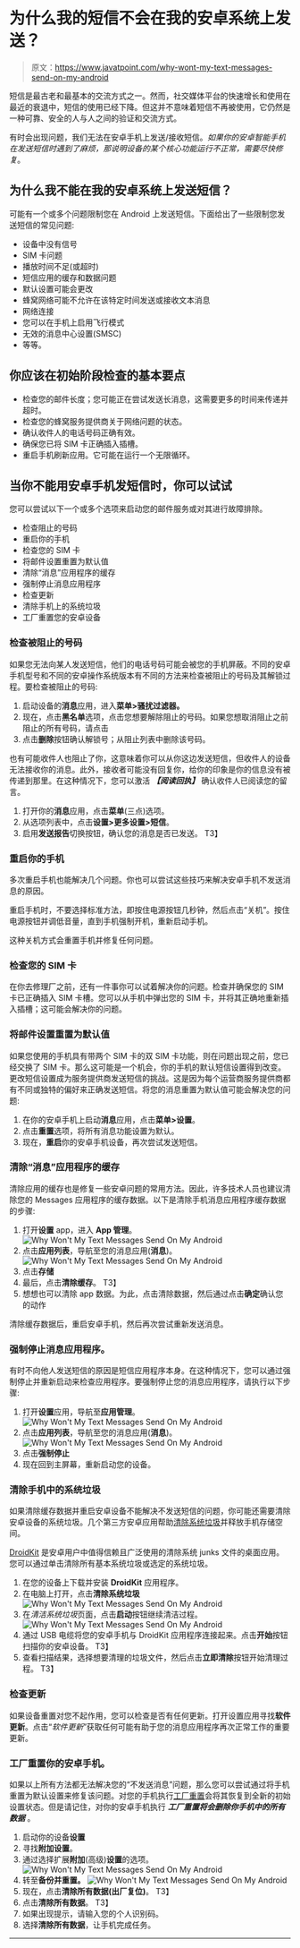 # 为什么我的短信不会在我的安卓系统上发送？

> 原文：<https://www.javatpoint.com/why-wont-my-text-messages-send-on-my-android>

短信是最古老和最基本的交流方式之一。然而，社交媒体平台的快速增长和使用在最近的衰退中，短信的使用已经下降。但这并不意味着短信不再被使用，它仍然是一种可靠、安全的人与人之间的验证和交流方式。

有时会出现问题，我们无法在安卓手机上发送/接收短信。*如果你的安卓智能手机在发送短信时遇到了麻烦，那说明设备的某个核心功能运行不正常，需要尽快修复*。

## 为什么我不能在我的安卓系统上发送短信？

可能有一个或多个问题限制您在 Android 上发送短信。下面给出了一些限制您发送短信的常见问题:

*   设备中没有信号
*   SIM 卡问题
*   播放时间不足(或超时)
*   短信应用的缓存和数据问题
*   默认设置可能会更改
*   蜂窝网络可能不允许在该特定时间发送或接收文本消息
*   网络连接
*   您可以在手机上启用飞行模式
*   无效的消息中心设置(SMSC)
*   等等。

## 你应该在初始阶段检查的基本要点

*   检查您的邮件长度；您可能正在尝试发送长消息，这需要更多的时间来传递并超时。
*   检查您的蜂窝服务提供商关于网络问题的状态。
*   确认收件人的电话号码正确有效。
*   确保您已将 SIM 卡正确插入插槽。
*   重启手机刷新应用。它可能在运行一个无限循环。

## 当你不能用安卓手机发短信时，你可以试试

您可以尝试以下一个或多个选项来启动您的邮件服务或对其进行故障排除。

*   检查阻止的号码
*   重启你的手机
*   检查您的 SIM 卡
*   将邮件设置重置为默认值
*   清除“消息”应用程序的缓存
*   强制停止消息应用程序
*   检查更新
*   清除手机上的系统垃圾
*   工厂重置您的安卓设备

### 检查被阻止的号码

如果您无法向某人发送短信，他们的电话号码可能会被您的手机屏蔽。不同的安卓手机型号和不同的安卓操作系统版本有不同的方法来检查被阻止的号码及其解锁过程。要检查被阻止的号码:

1.  启动设备的**消息**应用，进入**菜单>骚扰过滤器。**
2.  现在，点击**黑名单**选项，点击您想要解除阻止的号码。如果您想取消阻止之前阻止的所有号码，请点击
3.  点击**删除**按钮确认解锁号；从阻止列表中删除该号码。

也有可能收件人也阻止了你，这意味着你可以从你这边发送短信，但收件人的设备无法接收你的消息。此外，接收者可能没有回复你，给你的印象是你的信息没有被传递到那里。在这种情况下，您可以激活 ***【阅读回执】*** 确认收件人已阅读您的留言。

1.  打开你的**消息**应用，点击**菜单**(三点)选项。
2.  从选项列表中，点击**设置>更多设置>短信**。
3.  启用**发送报告**切换按钮，确认您的消息是否已发送。
    T3】

### 重启你的手机

多次重启手机也能解决几个问题。你也可以尝试这些技巧来解决安卓手机不发送消息的原因。

重启手机时，不要选择标准方法，即按住电源按钮几秒钟，然后点击“关机”。按住电源按钮并调低音量，直到手机强制开机，重新启动手机。

这种关机方式会重置手机并修复任何问题。

### 检查您的 SIM 卡

在你去修理厂之前，还有一件事你可以试着解决你的问题。检查并确保您的 SIM 卡已正确插入 SIM 卡槽。您可以从手机中弹出您的 SIM 卡，并将其正确地重新插入插槽；这可能会解决你的问题。

### 将邮件设置重置为默认值

如果您使用的手机具有带两个 SIM 卡的双 SIM 卡功能，则在问题出现之前，您已经交换了 SIM 卡。那么这可能是一个机会，你的手机的默认短信设置得到改变。更改短信设置成为服务提供商发送短信的挑战。这是因为每个运营商服务提供商都有不同或独特的偏好来正确发送短信。将您的消息重置为默认值可能会解决您的问题:

1.  在你的安卓手机上启动**消息**应用，点击**菜单>设置**。
2.  点击**重置**选项，将所有消息功能设置为默认。
3.  现在，**重启**你的安卓手机设备，再次尝试发送短信。

### 清除“消息”应用程序的缓存

清除应用的缓存也是修复一些安卓问题的常用方法。因此，许多技术人员也建议清除您的 Messages 应用程序的缓存数据。以下是清除手机消息应用程序缓存数据的步骤:

1.  打开**设置** app，进入 **App 管理**。
    ![Why Won't My Text Messages Send On My Android](img/d9972ec033e52fb420aeae11a422dc51.png)
2.  点击**应用列表**，导航至您的消息应用(**消息**)。
    ![Why Won't My Text Messages Send On My Android](img/b046ac16816d5cef57421815dc3d56a1.png)
3.  点击**存储**
4.  最后，点击**清除缓存**。
    T3】
5.  想想也可以清除 app 数据。为此，点击清除数据，然后通过点击**确定**确认您的动作

清除缓存数据后，重启安卓手机，然后再次尝试重新发送消息。

### 强制停止消息应用程序。

有时不向他人发送短信的原因是短信应用程序本身。在这种情况下，您可以通过强制停止并重新启动来检查应用程序。要强制停止您的消息应用程序，请执行以下步骤:

1.  打开**设置**应用，导航至**应用管理**。
    ![Why Won't My Text Messages Send On My Android](img/c06455ab1d941982f633286365fd2d7d.png)
2.  点击**应用列表**，导航至您的消息应用(**消息**)。
    ![Why Won't My Text Messages Send On My Android](img/2a2d14b086892a6c9a3ccc1594064e47.png)
3.  点击**强制停止**
4.  现在回到主屏幕，重新启动您的设备。

### 清除手机中的系统垃圾

如果清除缓存数据并重启安卓设备不能解决不发送短信的问题，你可能还需要清除安卓设备的系统垃圾。几个第三方安卓应用帮助[清除系统垃圾](https://www.javatpoint.com/device-cleaner-and-booster-for-android)并释放手机存储空间。

[DroidKit](https://www.imobie.com/droidkit/) 是安卓用户中值得信赖且广泛使用的清除系统 junks 文件的桌面应用。您可以通过单击清除所有基本系统垃圾或选定的系统垃圾。

1.  在您的设备上下载并安装 **DroidKit** 应用程序。
2.  在电脑上打开，点击**清除系统垃圾**
    ![Why Won't My Text Messages Send On My Android](img/30547f1c32c03172ea72a55647e6638f.png)
3.  在*清洁系统垃圾*页面，点击**启动**按钮继续清洁过程。
    ![Why Won't My Text Messages Send On My Android](img/742ec613e214592049f787a2eeba3ca9.png)
4.  通过 USB 电缆将您的安卓手机与 DroidKit 应用程序连接起来。点击**开始**按钮扫描你的安卓设备。
    T3】
5.  查看扫描结果，选择想要清理的垃圾文件，然后点击**立即清除**按钮开始清理过程。
    T3】

### 检查更新

如果设备重置对您不起作用，您可以检查是否有任何更新。打开设置应用寻找**软件更新**。点击“*软件更新*”获取任何可能有助于您的消息应用程序再次正常工作的重要更新。

### 工厂重置你的安卓手机。

如果以上所有方法都无法解决您的“不发送消息”问题，那么您可以尝试通过将手机重置为默认设置来修复该问题。对您的手机执行[工厂重置](https://www.javatpoint.com/how-to-reset-android-phone)会将其恢复到全新的初始设置状态。但是请记住，对你的安卓手机执行 ***工厂重置将会删除你手机中的所有数据*** 。

1.  启动你的设备**设置**
2.  寻找**附加设置**。
3.  通过选择扩展**附加**(高级)**设置**的选项。
    ![Why Won't My Text Messages Send On My Android](img/33a34cedf3ec592970577c3e696fac2a.png)
4.  转至**备份并重置。**
    ![Why Won't My Text Messages Send On My Android](img/484617254a9e2313dd8b7533a2b50d4c.png)
5.  现在，点击**清除所有数据(出厂复位)**。
    T3】
6.  点击**清除所有数据**。
    T3】
7.  如果出现提示，请输入您的个人识别码。
8.  选择**清除所有数据**，让手机完成任务。

* * *